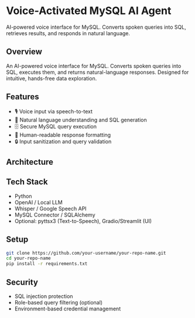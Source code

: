 # Voice-Activated MySQL AI Agent
AI-powered voice interface for MySQL. Converts spoken queries into SQL, retrieves results, and responds in natural language.

## Overview
An AI-powered voice interface for MySQL. Converts spoken queries into SQL, executes them, and returns natural-language responses. Designed for intuitive, hands-free data exploration.

## Features
- 🎙️ Voice input via speech-to-text
- 🧠 Natural language understanding and SQL generation
- 🗄️ Secure MySQL query execution
- 💬 Human-readable response formatting
- 🔒 Input sanitization and query validation

## Architecture



## Tech Stack
- Python
- OpenAI / Local LLM
- Whisper / Google Speech API
- MySQL Connector / SQLAlchemy
- Optional: pyttsx3 (Text-to-Speech), Gradio/Streamlit (UI)

## Setup
```bash
git clone https://github.com/your-username/your-repo-name.git
cd your-repo-name
pip install -r requirements.txt
```

## Security
- SQL injection protection
- Role-based query filtering (optional)
- Environment-based credential management

